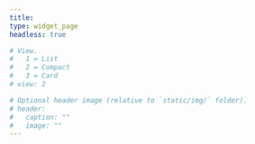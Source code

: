 ```yaml
---
title:
type: widget_page
headless: true

# View.
#   1 = List
#   2 = Compact
#   3 = Card
# view: 2

# Optional header image (relative to `static/img/` folder).
# header:
#   caption: ""
#   image: ""
---
```

